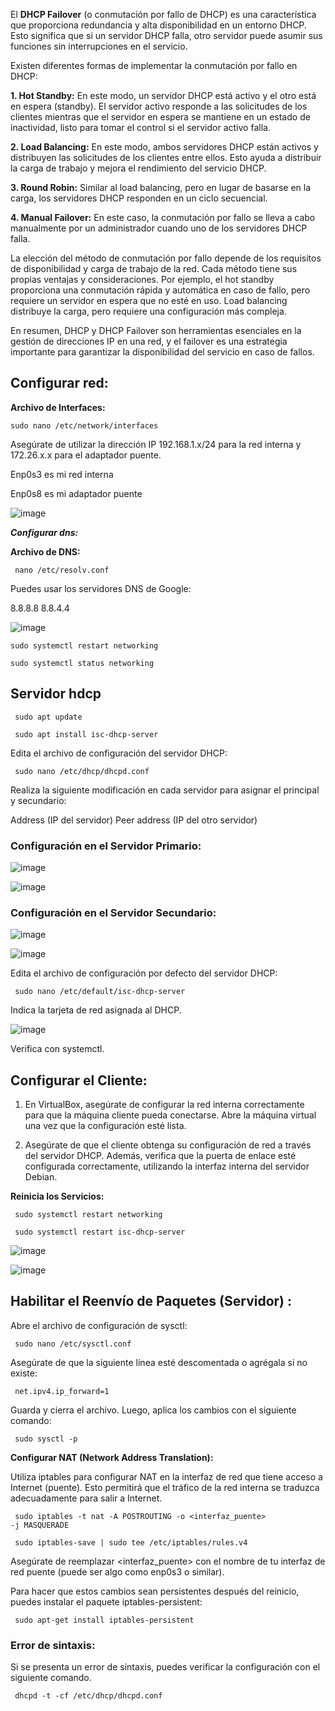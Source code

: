 El **DHCP Failover** (o conmutación por fallo de DHCP) es una característica que proporciona redundancia y alta disponibilidad en un entorno DHCP. Esto significa que si un servidor DHCP falla, otro servidor puede asumir sus funciones sin interrupciones en el servicio.

Existen diferentes formas de implementar la conmutación por fallo en DHCP:

**1. Hot Standby:** En este modo, un servidor DHCP está activo y el otro está en espera (standby). El servidor activo responde a las solicitudes de los clientes mientras que el servidor en espera se mantiene en un estado de inactividad, listo para tomar el control si el servidor activo falla.

**2. Load Balancing:** En este modo, ambos servidores DHCP están activos y distribuyen las solicitudes de los clientes entre ellos. Esto ayuda a distribuir la carga de trabajo y mejora el rendimiento del servicio DHCP.

**3. Round Robin:** Similar al load balancing, pero en lugar de basarse en la carga, los servidores DHCP responden en un ciclo secuencial.

**4. Manual Failover:** En este caso, la conmutación por fallo se lleva a cabo manualmente por un administrador cuando uno de los servidores DHCP falla.

La elección del método de conmutación por fallo depende de los requisitos de disponibilidad y carga de trabajo de la red. Cada método tiene sus propias ventajas y consideraciones. Por ejemplo, el hot standby proporciona una conmutación rápida y automática en caso de fallo, pero requiere un servidor en espera que no esté en uso. Load balancing distribuye la carga, pero requiere una configuración más compleja.

En resumen, DHCP y DHCP Failover son herramientas esenciales en la gestión de direcciones IP en una red, y el failover es una estrategia importante para garantizar la disponibilidad del servicio en caso de fallos.
## Configurar red:

**Archivo de Interfaces:**

<code>sudo nano /etc/network/interfaces </code>

Asegúrate de utilizar la dirección IP 192.168.1.x/24 para la red interna y 172.26.x.x para el adaptador puente.

Enp0s3 es mi red interna

Enp0s8 es mi adaptador puente

![image](https://github.com/Scosrom/Servicios-en-red/assets/114906778/5b585643-8efd-48e5-b3f9-1164a5c1a2b0)


***Configurar dns:***

**Archivo de DNS:**

<code> nano  /etc/resolv.conf </code>

Puedes usar los servidores DNS de Google:

8.8.8.8
8.8.4.4


![image](https://github.com/Scosrom/Servicios-en-red/assets/114906778/bb3de59e-8d40-4b19-a074-5abab8d9f33d)


<code>sudo systemctl restart networking </code>


<code>sudo systemctl status networking </code>



## Servidor hdcp

<code> sudo apt update </code>

<code> sudo apt install isc-dhcp-server </code>


Edita el archivo de configuración del servidor DHCP:


<code> sudo nano /etc/dhcp/dhcpd.conf </code>

Realiza la siguiente modificación en cada servidor para asignar el principal y secundario:

Address (IP del servidor)
Peer address (IP del otro servidor)

### Configuración en el Servidor Primario:

![image](https://github.com/Scosrom/Servicios-en-red/assets/114906778/19329cc2-2626-438c-96d4-5d39b3a2cc7e)

![image](https://github.com/Scosrom/Servicios-en-red/assets/114906778/65f97689-7fae-450f-9df8-3b025017b587)

### Configuración en el Servidor Secundario:

![image](https://github.com/Scosrom/Servicios-en-red/assets/114906778/7eeb6899-2fcd-4eeb-94ec-798a9663b966)

![image](https://github.com/Scosrom/Servicios-en-red/assets/114906778/24715dfb-bc73-4238-9fad-93dc57786f4f)


Edita el archivo de configuración por defecto del servidor DHCP:


<code> sudo nano /etc/default/isc-dhcp-server </code>

Indica la tarjeta de red asignada al DHCP.


![image](https://github.com/Scosrom/Servicios-en-red/assets/114906778/e2725e79-3701-47da-9ef5-c914e67c6a97)

Verifica con systemctl.

## Configurar el Cliente:

1. En VirtualBox, asegúrate de configurar la red interna correctamente para que la máquina cliente pueda conectarse. Abre la máquina virtual una vez que la configuración esté lista.

2. Asegúrate de que el cliente obtenga su configuración de red a través del servidor DHCP. Además, verifica que la puerta de enlace esté configurada correctamente, utilizando la interfaz interna del servidor Debian.

**Reinicia los Servicios:**


<code> sudo systemctl restart networking </code>

<code> sudo systemctl restart isc-dhcp-server </code>

![image](https://github.com/Scosrom/Servicios-en-red/assets/114906778/8f0bbb0c-9a38-4a76-ae13-ea5bdfeb598f)

![image](https://github.com/Scosrom/Servicios-en-red/assets/114906778/66e30fbc-30cb-4c15-8283-e043ebfc52dd)


## Habilitar el Reenvío de Paquetes (Servidor) :

Abre el archivo de configuración de sysctl:


<code> sudo nano /etc/sysctl.conf </code>

Asegúrate de que la siguiente línea esté descomentada o agrégala si no existe:


<code> net.ipv4.ip_forward=1 </code>

Guarda y cierra el archivo. Luego, aplica los cambios con el siguiente comando:


<code> sudo sysctl -p </code>

**Configurar NAT (Network Address Translation):**

Utiliza iptables para configurar NAT en la interfaz de red que tiene acceso a Internet (puente). Esto permitirá que el tráfico de la red interna se traduzca adecuadamente para salir a Internet.


<code> sudo iptables -t nat -A POSTROUTING -o <interfaz_puente> -j MASQUERADE </code>

<code> sudo iptables-save | sudo tee /etc/iptables/rules.v4 </code>

Asegúrate de reemplazar <interfaz_puente> con el nombre de tu interfaz de red puente (puede ser algo como enp0s3 o similar).

Para hacer que estos cambios sean persistentes después del reinicio, puedes instalar el paquete iptables-persistent:


<code>  sudo apt-get install iptables-persistent </code>






### Error de sintaxis:

Si se presenta un error de sintaxis, puedes verificar la configuración con el siguiente comando.

<code> dhcpd -t -cf /etc/dhcp/dhcpd.conf </code>
